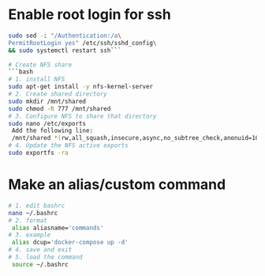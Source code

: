 # Enable root login for ssh
```bash
sudo sed -i "/Authentication:/a\
PermitRootLogin yes" /etc/ssh/sshd_config\
&& sudo systemctl restart ssh```

# Create NFS share
```bash
# 1. install NFS
sudo apt-get install -y nfs-kernel-server
# 2. Create shared directory
sudo mkdir /mnt/shared
sudo chmod -R 777 /mnt/shared
# 3. Configure NFS to share that directory
sudo nano /etc/exports
 Add the following line:
 /mnt/shared *(rw,all_squash,insecure,async,no_subtree_check,anonuid=1000,anongid=1000)
# 4. Update the NFS active exports
sudo exportfs -ra
```

# Make an alias/custom command
```bash
# 1. edit bashrc
nano ~/.bashrc
# 2. format
 alias aliasname='commands'
# 3. example
 alias dcup='docker-compose up -d'
# 4. save and exit
# 5. load the command
 source ~/.bashrc
```